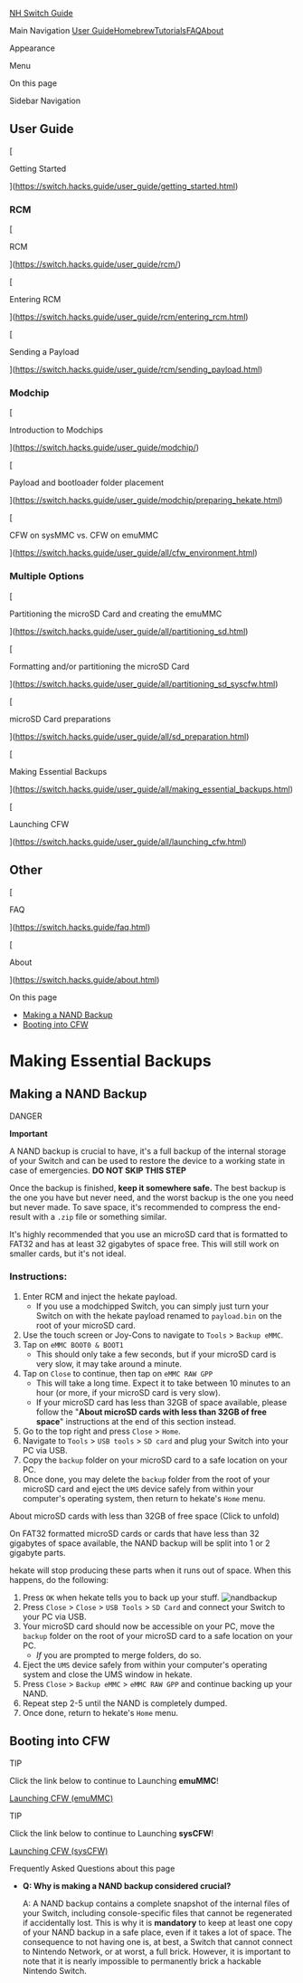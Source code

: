 [NH Switch Guide](https://switch.hacks.guide/)

Main Navigation [User Guide](https://switch.hacks.guide/user_guide/getting_started.html)[Homebrew](https://switch.hacks.guide/homebrew/)[Tutorials](https://switch.hacks.guide/extras/)[FAQ](https://switch.hacks.guide/faq.html)[About](https://switch.hacks.guide/about.html)

[](https://discord.gg/C29hYvh)[](https://github.com/nh-server/switch-guide)

Appearance

[](https://discord.gg/C29hYvh)[](https://github.com/nh-server/switch-guide)

Menu

On this page

Sidebar Navigation

## User Guide

[

Getting Started

](https://switch.hacks.guide/user_guide/getting_started.html)

### RCM

[

RCM

](https://switch.hacks.guide/user_guide/rcm/)

[

Entering RCM

](https://switch.hacks.guide/user_guide/rcm/entering_rcm.html)

[

Sending a Payload

](https://switch.hacks.guide/user_guide/rcm/sending_payload.html)

### Modchip

[

Introduction to Modchips

](https://switch.hacks.guide/user_guide/modchip/)

[

Payload and bootloader folder placement

](https://switch.hacks.guide/user_guide/modchip/preparing_hekate.html)

[

CFW on sysMMC vs. CFW on emuMMC

](https://switch.hacks.guide/user_guide/all/cfw_environment.html)

### Multiple Options

[

Partitioning the microSD Card and creating the emuMMC

](https://switch.hacks.guide/user_guide/all/partitioning_sd.html)

[

Formatting and/or partitioning the microSD Card

](https://switch.hacks.guide/user_guide/all/partitioning_sd_syscfw.html)

[

microSD Card preparations

](https://switch.hacks.guide/user_guide/all/sd_preparation.html)

[

Making Essential Backups

](https://switch.hacks.guide/user_guide/all/making_essential_backups.html)

[

Launching CFW

](https://switch.hacks.guide/user_guide/all/launching_cfw.html)

## Other

[

FAQ

](https://switch.hacks.guide/faq.html)

[

About

](https://switch.hacks.guide/about.html)

On this page

- [Making a NAND Backup](https://switch.hacks.guide/user_guide/all/making_essential_backups.html#making-a-nand-backup "Making a NAND Backup")
- [Booting into CFW](https://switch.hacks.guide/user_guide/all/making_essential_backups.html#booting-into-cfw "Booting into CFW")

# Making Essential Backups [​](https://switch.hacks.guide/user_guide/all/making_essential_backups.html#making-essential-backups)

## Making a NAND Backup [​](https://switch.hacks.guide/user_guide/all/making_essential_backups.html#making-a-nand-backup)

DANGER

**Important**

A NAND backup is crucial to have, it's a full backup of the internal storage of your Switch and can be used to restore the device to a working state in case of emergencies. **DO NOT SKIP THIS STEP**

Once the backup is finished, **keep it somewhere safe.** The best backup is the one you have but never need, and the worst backup is the one you need but never made. To save space, it's recommended to compress the end-result with a `.zip` file or something similar.

It's highly recommended that you use an microSD card that is formatted to FAT32 and has at least 32 gigabytes of space free. This will still work on smaller cards, but it's not ideal.

### Instructions: [​](https://switch.hacks.guide/user_guide/all/making_essential_backups.html#instructions)

1. Enter RCM and inject the hekate payload.
    - If you use a modchipped Switch, you can simply just turn your Switch on with the hekate payload renamed to `payload.bin` on the root of your microSD card.
2. Use the touch screen or Joy-Cons to navigate to `Tools` > `Backup eMMC`.
3. Tap on `eMMC BOOT0 & BOOT1`
    - This should only take a few seconds, but if your microSD card is very slow, it may take around a minute.
4. Tap on `Close` to continue, then tap on `eMMC RAW GPP`
    - This will take a long time. Expect it to take between 10 minutes to an hour (or more, if your microSD card is very slow).
    - If your microSD card has less than 32GB of space available, please follow the "**About microSD cards with less than 32GB of free space**" instructions at the end of this section instead.
5. Go to the top right and press `Close` > `Home`.
6. Navigate to `Tools` > `USB tools` > `SD card` and plug your Switch into your PC via USB.
7. Copy the `backup` folder on your microSD card to a safe location on your PC.
8. Once done, you may delete the `backup` folder from the root of your microSD card and eject the `UMS` device safely from within your computer's operating system, then return to hekate's `Home` menu.

About microSD cards with less than 32GB of free space (Click to unfold)

On FAT32 formatted microSD cards or cards that have less than 32 gigabytes of space available, the NAND backup will be split into 1 or 2 gigabyte parts.

hekate will stop producing these parts when it runs out of space. When this happens, do the following:

1. Press `OK` when hekate tells you to back up your stuff. ![nandbackup](/assets/nandbackup.d9JkJc26.bmp)
2. Press `Close` > `Close` > `USB Tools` > `SD Card` and connect your Switch to your PC via USB.
3. Your microSD card should now be accessible on your PC, move the `backup` folder on the root of your microSD card to a safe location on your PC.
    - _If_ you are prompted to merge folders, do so.
4. Eject the `UMS` device safely from within your computer's operating system and close the UMS window in hekate.
5. Press `Close` > `Backup eMMC` > `eMMC RAW GPP` and continue backing up your NAND.
6. Repeat step 2-5 until the NAND is completely dumped.
7. Once done, return to hekate's `Home` menu.

## Booting into CFW [​](https://switch.hacks.guide/user_guide/all/making_essential_backups.html#booting-into-cfw)

TIP

Click the link below to continue to Launching **emuMMC**!

[Launching CFW (emuMMC)](https://switch.hacks.guide/user_guide/all/launching_cfw.html?tab=instructions-for-emummc)

TIP

Click the link below to continue to Launching **sysCFW**!

[Launching CFW (sysCFW)](https://switch.hacks.guide/user_guide/all/launching_cfw.html?tab=instructions-for-syscfw)

Frequently Asked Questions about this page

- **Q: Why is making a NAND backup considered crucial?**
    
    A: A NAND backup contains a complete snapshot of the internal files of your Switch, including console-specific files that cannot be regenerated if accidentally lost. This is why it is **mandatory** to keep at least one copy of your NAND backup in a safe place, even if it takes a lot of space. The consequence to not having one is, at best, a Switch that cannot connect to Nintendo Network, or at worst, a full brick. However, it is important to note that it is nearly impossible to permanently brick a hackable Nintendo Switch.